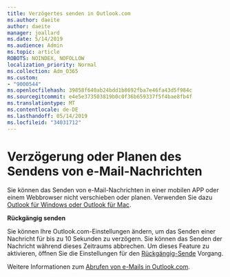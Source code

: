 ```yaml
---
title: Verzögertes senden in Outlook.com
ms.author: daeite
author: daeite
manager: joallard
ms.date: 5/14/2019
ms.audience: Admin
ms.topic: article
ROBOTS: NOINDEX, NOFOLLOW
localization_priority: Normal
ms.collection: Adm_O365
ms.custom:
- "9000544"
ms.openlocfilehash: 39858f640ab24bdd1b8692fba7e46fa43d5f984c
ms.sourcegitcommit: e4e5e373503819b0c0f36b659337f5f4bae8fb4f
ms.translationtype: MT
ms.contentlocale: de-DE
ms.lasthandoff: 05/14/2019
ms.locfileid: "34031712"
---
```

# <a name="delay-or-schedule-sending-email-messages"></a>Verzögerung oder Planen des Sendens von e-Mail-Nachrichten

Sie können das Senden von e-Mail-Nachrichten in einer mobilen APP oder einem Webbrowser nicht verschieben oder planen. Verwenden Sie dazu [Outlook für Windows oder Outlook für Mac](https://products.office.com/outlook/email-and-calendar-software-microsoft-outlook).

**Rückgängig senden**

Sie können Ihre Outlook.com-Einstellungen ändern, um das Senden einer Nachricht für bis zu 10 Sekunden zu verzögern. Sie können das Senden der Nachricht während dieses Zeitraums abbrechen. Um dieses Feature zu aktivieren, öffnen Sie die Einstellungen für den [Rückgängig-Sende](https://outlook.live.com/mail/options/mail/messageContent/undoSend) Vorgang.

Weitere Informationen zum [Abrufen von e-Mails in Outlook.com](https://support.office.com/article/c069ddde-5282-4085-8f4c-d7b133324f8a).